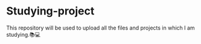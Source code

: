 # Studying-project
This repository will be used to upload all the files and projects in which I am studying.📚💻
